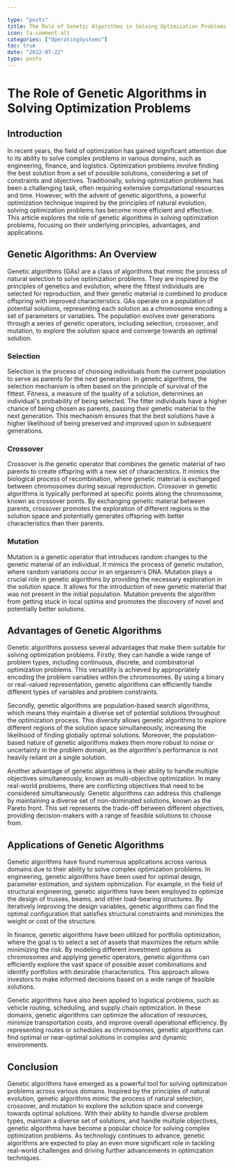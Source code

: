 ```yaml
---

type: "posts"
title: The Role of Genetic Algorithms in Solving Optimization Problems
icon: fa-comment-alt
categories: ["OperatingSystems"]
toc: true
date: "2022-07-22"
type: posts
---
```





# The Role of Genetic Algorithms in Solving Optimization Problems

## Introduction

In recent years, the field of optimization has gained significant attention due to its ability to solve complex problems in various domains, such as engineering, finance, and logistics. Optimization problems involve finding the best solution from a set of possible solutions, considering a set of constraints and objectives. Traditionally, solving optimization problems has been a challenging task, often requiring extensive computational resources and time. However, with the advent of genetic algorithms, a powerful optimization technique inspired by the principles of natural evolution, solving optimization problems has become more efficient and effective. This article explores the role of genetic algorithms in solving optimization problems, focusing on their underlying principles, advantages, and applications.

## Genetic Algorithms: An Overview

Genetic algorithms (GAs) are a class of algorithms that mimic the process of natural selection to solve optimization problems. They are inspired by the principles of genetics and evolution, where the fittest individuals are selected for reproduction, and their genetic material is combined to produce offspring with improved characteristics. GAs operate on a population of potential solutions, representing each solution as a chromosome encoding a set of parameters or variables. The population evolves over generations through a series of genetic operators, including selection, crossover, and mutation, to explore the solution space and converge towards an optimal solution.

### Selection

Selection is the process of choosing individuals from the current population to serve as parents for the next generation. In genetic algorithms, the selection mechanism is often based on the principle of survival of the fittest. Fitness, a measure of the quality of a solution, determines an individual's probability of being selected. The fitter individuals have a higher chance of being chosen as parents, passing their genetic material to the next generation. This mechanism ensures that the best solutions have a higher likelihood of being preserved and improved upon in subsequent generations.

### Crossover

Crossover is the genetic operator that combines the genetic material of two parents to create offspring with a new set of characteristics. It mimics the biological process of recombination, where genetic material is exchanged between chromosomes during sexual reproduction. Crossover in genetic algorithms is typically performed at specific points along the chromosome, known as crossover points. By exchanging genetic material between parents, crossover promotes the exploration of different regions in the solution space and potentially generates offspring with better characteristics than their parents.

### Mutation

Mutation is a genetic operator that introduces random changes to the genetic material of an individual. It mimics the process of genetic mutation, where random variations occur in an organism's DNA. Mutation plays a crucial role in genetic algorithms by providing the necessary exploration in the solution space. It allows for the introduction of new genetic material that was not present in the initial population. Mutation prevents the algorithm from getting stuck in local optima and promotes the discovery of novel and potentially better solutions.

## Advantages of Genetic Algorithms

Genetic algorithms possess several advantages that make them suitable for solving optimization problems. Firstly, they can handle a wide range of problem types, including continuous, discrete, and combinatorial optimization problems. This versatility is achieved by appropriately encoding the problem variables within the chromosomes. By using a binary or real-valued representation, genetic algorithms can efficiently handle different types of variables and problem constraints.

Secondly, genetic algorithms are population-based search algorithms, which means they maintain a diverse set of potential solutions throughout the optimization process. This diversity allows genetic algorithms to explore different regions of the solution space simultaneously, increasing the likelihood of finding globally optimal solutions. Moreover, the population-based nature of genetic algorithms makes them more robust to noise or uncertainty in the problem domain, as the algorithm's performance is not heavily reliant on a single solution.

Another advantage of genetic algorithms is their ability to handle multiple objectives simultaneously, known as multi-objective optimization. In many real-world problems, there are conflicting objectives that need to be considered simultaneously. Genetic algorithms can address this challenge by maintaining a diverse set of non-dominated solutions, known as the Pareto front. This set represents the trade-off between different objectives, providing decision-makers with a range of feasible solutions to choose from.

## Applications of Genetic Algorithms

Genetic algorithms have found numerous applications across various domains due to their ability to solve complex optimization problems. In engineering, genetic algorithms have been used for optimal design, parameter estimation, and system optimization. For example, in the field of structural engineering, genetic algorithms have been employed to optimize the design of trusses, beams, and other load-bearing structures. By iteratively improving the design variables, genetic algorithms can find the optimal configuration that satisfies structural constraints and minimizes the weight or cost of the structure.

In finance, genetic algorithms have been utilized for portfolio optimization, where the goal is to select a set of assets that maximizes the return while minimizing the risk. By modeling different investment options as chromosomes and applying genetic operators, genetic algorithms can efficiently explore the vast space of possible asset combinations and identify portfolios with desirable characteristics. This approach allows investors to make informed decisions based on a wide range of feasible solutions.

Genetic algorithms have also been applied to logistical problems, such as vehicle routing, scheduling, and supply chain optimization. In these domains, genetic algorithms can optimize the allocation of resources, minimize transportation costs, and improve overall operational efficiency. By representing routes or schedules as chromosomes, genetic algorithms can find optimal or near-optimal solutions in complex and dynamic environments.

## Conclusion

Genetic algorithms have emerged as a powerful tool for solving optimization problems across various domains. Inspired by the principles of natural evolution, genetic algorithms mimic the process of natural selection, crossover, and mutation to explore the solution space and converge towards optimal solutions. With their ability to handle diverse problem types, maintain a diverse set of solutions, and handle multiple objectives, genetic algorithms have become a popular choice for solving complex optimization problems. As technology continues to advance, genetic algorithms are expected to play an even more significant role in tackling real-world challenges and driving further advancements in optimization techniques.